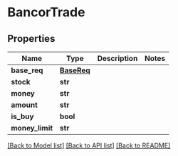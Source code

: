 # BancorTrade

## Properties
Name | Type | Description | Notes
------------ | ------------- | ------------- | -------------
**base_req** | [**BaseReq**](BaseReq.md) |  | 
**stock** | **str** |  | 
**money** | **str** |  | 
**amount** | **str** |  | 
**is_buy** | **bool** |  | 
**money_limit** | **str** |  | 

[[Back to Model list]](../README.md#documentation-for-models) [[Back to API list]](../README.md#documentation-for-api-endpoints) [[Back to README]](../README.md)


